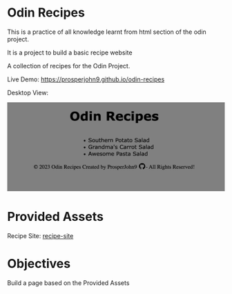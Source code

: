 # Odin Recipes
This is a practice of all knowledge learnt from html section of the odin project. 

It is a project to build a basic recipe website


A collection of recipes for the Odin Project.

Live Demo:
https://prosperjohn9.github.io/odin-recipes


Desktop View:


![Desktop View](./img/recipes.png)

# Provided Assets
Recipe Site: [recipe-site](https://www.allrecipes.com/)


# Objectives
Build a page based on the Provided Assets